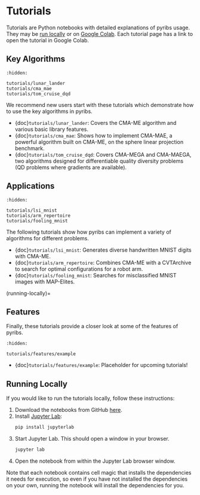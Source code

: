 # Tutorials

Tutorials are Python notebooks with detailed explanations of pyribs usage. They
may be [run locally](running-locally) or on
[Google Colab](https://colab.research.google.com/notebooks/intro.ipynb). Each
tutorial page has a link to open the tutorial in Google Colab.

## Key Algorithms

```{toctree}
:hidden:

tutorials/lunar_lander
tutorials/cma_mae
tutorials/tom_cruise_dqd
```

We recommend new users start with these tutorials which demonstrate how to use
the key algorithms in pyribs.

- {doc}`tutorials/lunar_lander`: Covers the CMA-ME algorithm and various basic
  library features.
- {doc}`tutorials/cma_mae`: Shows how to implement CMA-MAE, a powerful algorithm
  built on CMA-ME, on the sphere linear projection benchmark.
- {doc}`tutorials/tom_cruise_dqd`: Covers CMA-MEGA and CMA-MAEGA, two algorithms
  designed for differentiable quality diversity problems (QD problems where
  gradients are available).

## Applications

```{toctree}
:hidden:

tutorials/lsi_mnist
tutorials/arm_repertoire
tutorials/fooling_mnist
```

The following tutorials show how pyribs can implement a variety of algorithms
for different problems.

- {doc}`tutorials/lsi_mnist`: Generates diverse handwritten MNIST digits with
  CMA-ME.
- {doc}`tutorials/arm_repertoire`: Combines CMA-ME with a CVTArchive to search
  for optimal configurations for a robot arm.
- {doc}`tutorials/fooling_mnist`: Searches for misclassified MNIST images with
  MAP-Elites.

<!-- How MyST handles section labels: https://jupyterbook.org/en/stable/content/references.html -->

(running-locally)=

## Features

Finally, these tutorials provide a closer look at some of the features of
pyribs.

```{toctree}
:hidden:

tutorials/features/example
```

- {doc}`tutorials/features/example`: Placeholder for upcoming tutorials!

## Running Locally

If you would like to run the tutorials locally, follow these instructions:

1. Download the notebooks from GitHub
   [here](https://github.com/icaros-usc/pyribs/tree/master/examples/tutorials).
2. Install
   [Jupyter Lab](https://jupyterlab.readthedocs.io/en/stable/getting_started/installation.html):
   ```bash
   pip install jupyterlab
   ```
3. Start Jupyter Lab. This should open a window in your browser.
   ```bash
   jupyter lab
   ```
4. Open the notebook from within the Jupyter Lab browser window.

Note that each notebook contains cell magic that installs the dependencies it
needs for execution, so even if you have not installed the dependencies on your
own, running the notebook will install the dependencies for you.
